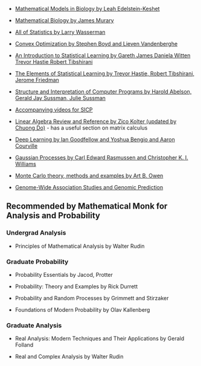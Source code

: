 * [Mathematical Models in Biology by Leah Edelstein-Keshet](https://epubs.siam.org/doi/book/10.1137/1.9780898719147)

* [Mathematical Biology by James Murary](https://www.springer.com/us/book/9780387952239)

* [All of Statistics by Larry Wasserman](https://www.ic.unicamp.br/~wainer/cursos/1s2013/ml/livro.pdf)

* [Convex Optimization by Stephen Boyd and Lieven Vandenberghe](http://stanford.edu/~boyd/cvxbook/bv_cvxbook.pdf)

* [An Introduction to Statistical Learning by Gareth James Daniela Witten Trevor Hastie Robert Tibshirani](https://www-bcf.usc.edu/~gareth/ISL/ISLR%20First%20Printing.pdf)

* [The Elements of Statistical Learning by Trevor Hastie, Robert Tibshirani, Jerome Friedman](https://web.stanford.edu/~hastie/Papers/ESLII.pdf)

* [Structure and Interpretation of Computer Programs by Harold Abelson, Gerald Jay Sussman, Julie Sussman](https://mitpress.mit.edu/sites/default/files/sicp/full-text/book/book.html)

* [Accompanying videos for SICP](https://www.youtube.com/playlist?list=PLB63C06FAF154F047)

* [Linear Algebra Review and Reference by Zico Kolter (updated by Chuong Do)](http://cs229.stanford.edu/section/cs229-linalg.pdf) - has a useful section on matrix calculus

* [Deep Learning by Ian Goodfellow and Yoshua Bengio and Aaron Courville](http://www.deeplearningbook.org/)

* [Gaussian Processes by Carl Edward Rasmussen and Christopher K. I. Williams](http://www.gaussianprocess.org/gpml/)

* [Monte Carlo theory, methods and examples by Art B. Owen](http://statweb.stanford.edu/~owen/mc/)

* [Genome-Wide Association Studies and Genomic Prediction](https://link.springer.com/content/pdf/10.1007%2F978-1-62703-447-0.pdf)

## Recommended by Mathematical Monk for Analysis and Probability

### Undergrad Analysis

* Principles of Mathematical Analysis by Walter Rudin

### Graduate Probability

* Probability Essentials by Jacod, Protter

* Probability: Theory and Examples by Rick Durrett

* Probability and Random Processes by Grimmett and Stirzaker

* Foundations of Modern Probability by Olav Kallenberg

### Graduate Analysis

* Real Analysis: Modern Techniques and Their Applications by Gerald Folland

* Real and Complex Analysis by Walter Rudin
